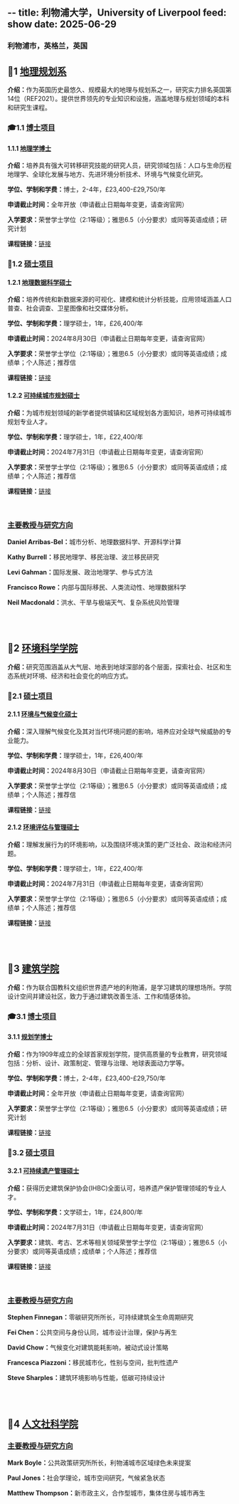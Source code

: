 --
title: 利物浦大学，University of Liverpool
feed: show
date: 2025-06-29
--
<html lang="zh">
<head>
<meta charset="UTF-8">
<title>利物浦大学，University of Liverpool</title>
<link rel="stylesheet" href="/assets/css/CSS.css">
</head>
<body>
<h3>利物浦市，英格兰，英国</h3>

<h2 id="地理规划系">🏫1 <a href="https://www.liverpool.ac.uk/geography-and-planning/" target="_blank">地理规划系</a></h2>
<p><strong>介绍：</strong>作为英国历史最悠久、规模最大的地理与规划系之一，研究实力排名英国第14位（REF2021）。提供世界领先的专业知识和设施，涵盖地理与规划领域的本科和研究生课程。</p>

<h3 id="博士项目">🎓1.1 <a href="https://www.liverpool.ac.uk/geography-and-planning/planning-programmes/postgraduate-research/" target="_blank">博士项目</a></h3>
<h4 id="地理学博士">1.1.1 <a href="https://www.liverpool.ac.uk/geography-and-planning/planning-programmes/postgraduate-research/" target="_blank">地理学博士</a></h4>
<p><strong>介绍：</strong>培养具有强大可转移研究技能的研究人员，研究领域包括：人口与生命历程地理学、全球化发展与地方、先进环境分析技术、环境与气候变化研究。</p>
<p><strong>学位、学制和学费：</strong>博士，2-4年，£23,400-£29,750/年</p>
<p><strong>申请截止时间：</strong>全年开放（申请截止日期每年变更，请查询官网）</p>
<p><strong>入学要求：</strong>荣誉学士学位（2:1等级）；雅思6.5（小分要求）或同等英语成绩；研究计划</p>
<p><strong>课程链接：</strong><a href="https://www.liverpool.ac.uk/geography-and-planning/planning-programmes/postgraduate-research/" target="_blank">链接</a></p>

<h3 id="硕士项目">📖1.2 <a href="https://www.liverpool.ac.uk/geography-and-planning/planning-programmes/postgraduate-taught/" target="_blank">硕士项目</a></h3>
<h4 id="地理数据科学">1.2.1 <a href="https://www.liverpool.ac.uk/courses/2024/geographic-data-science-msc" target="_blank">地理数据科学硕士</a></h4>
<p><strong>介绍：</strong>培养传统和新数据来源的可视化、建模和统计分析技能，应用领域涵盖人口普查、社会调查、卫星图像和社交媒体分析。</p>
<p><strong>学位、学制和学费：</strong>理学硕士，1年，£26,400/年</p>
<p><strong>申请截止时间：</strong>2024年8月30日（申请截止日期每年变更，请查询官网）</p>
<p><strong>入学要求：</strong>荣誉学士学位（2:1等级）；雅思6.5（小分要求）或同等英语成绩；成绩单；个人陈述；推荐信</p>
<p><strong>课程链接：</strong><a href="https://www.liverpool.ac.uk/courses/2024/geographic-data-science-msc#course-content" target="_blank">链接</a></p>

<h4 id="可持续城市规划">1.2.2 <a href="https://www.liverpool.ac.uk/courses/2024/sustainable-urban-planning-ma" target="_blank">可持续城市规划硕士</a></h4>
<p><strong>介绍：</strong>为城市规划领域的新学者提供城镇和区域规划各方面知识，培养可持续城市规划专业人才。</p>
<p><strong>学位、学制和学费：</strong>理学硕士，1年，£22,400/年</p>
<p><strong>申请截止时间：</strong>2024年7月31日（申请截止日期每年变更，请查询官网）</p>
<p><strong>入学要求：</strong>荣誉学士学位（2:1等级）；雅思6.5（小分要求）或同等英语成绩；成绩单；个人陈述；推荐信</p>
<p><strong>课程链接：</strong><a href="https://www.liverpool.ac.uk/courses/2024/sustainable-urban-planning-ma#course-overview" target="_blank">链接</a></p>

<br>
<div class="project-box">
<h3 id="主要教授"><a href="https://www.liverpool.ac.uk/geography-and-planning/staff/" target="_blank">主要教授与研究方向</a></h3>
<p><strong>Daniel Arribas-Bel：</strong>城市分析、地理数据科学、开源科学计算</p>
<p><strong>Kathy Burrell：</strong>移民地理学、移民治理、波兰移民研究</p>
<p><strong>Levi Gahman：</strong>国际发展、政治地理学、参与式方法</p>
<p><strong>Francisco Rowe：</strong>内部与国际移民、人类流动性、地理数据科学</p>
<p><strong>Neil Macdonald：</strong>洪水、干旱与极端天气、复杂系统风险管理</p>
</div>
<br><br>

<h2 id="环境科学学院">🏫2 <a href="https://www.liverpool.ac.uk/environmental-sciences/" target="_blank">环境科学学院</a></h2>
<p><strong>介绍：</strong>研究范围涵盖从大气层、地表到地球深部的各个层面，探索社会、社区和生态系统对环境、经济和社会变化的响应方式。</p>

<h3 id="硕士项目">📖2.1 <a href="https://www.liverpool.ac.uk/environmental-sciences/postgraduate/" target="_blank">硕士项目</a></h3>
<h4 id="环境与气候变化">2.1.1 <a href="https://www.liverpool.ac.uk/courses/2024/environment-and-climate-change-msc" target="_blank">环境与气候变化硕士</a></h4>
<p><strong>介绍：</strong>深入理解气候变化及其对当代环境问题的影响，培养应对全球气候威胁的专业能力。</p>
<p><strong>学位、学制和学费：</strong>理学硕士，1年，£26,400/年</p>
<p><strong>申请截止时间：</strong>2024年8月30日（申请截止日期每年变更，请查询官网）</p>
<p><strong>入学要求：</strong>荣誉学士学位（2:1等级）；雅思6.5（小分要求）或同等英语成绩；成绩单；个人陈述；推荐信</p>
<p><strong>课程链接：</strong><a href="https://www.liverpool.ac.uk/courses/2024/environment-and-climate-change-msc#course-content" target="_blank">链接</a></p>

<h4 id="环境评估与管理">2.1.2 <a href="https://www.liverpool.ac.uk/courses/2024/environmental-assessment-and-management-msc" target="_blank">环境评估与管理硕士</a></h4>
<p><strong>介绍：</strong>理解发展行为的环境影响，以及围绕环境决策的更广泛社会、政治和经济问题。</p>
<p><strong>学位、学制和学费：</strong>理学硕士，1年，£22,400/年</p>
<p><strong>申请截止时间：</strong>2024年7月31日（申请截止日期每年变更，请查询官网）</p>
<p><strong>入学要求：</strong>荣誉学士学位（2:1等级）；雅思6.5（小分要求）或同等英语成绩；成绩单；个人陈述；推荐信</p>
<p><strong>课程链接：</strong><a href="https://www.liverpool.ac.uk/courses/2024/environmental-assessment-and-management-msc#course-content" target="_blank">链接</a></p>
<br><br>

<h2 id="建筑学院">🏫3 <a href="https://www.liverpool.ac.uk/study/subjects/architecture-building-and-planning/" target="_blank">建筑学院</a></h2>
<p><strong>介绍：</strong>作为联合国教科文组织世界遗产地的利物浦，是学习建筑的理想场所。学院设计空间并建设社区，致力于通过建筑改善生活、工作和情感体验。</p>

<h3 id="博士项目">🎓3.1 <a href="https://www.liverpool.ac.uk/study/postgraduate-research/degrees/civic-design/" target="_blank">博士项目</a></h3>
<h4 id="规划学博士">3.1.1 <a href="https://www.liverpool.ac.uk/study/postgraduate-research/degrees/civic-design/" target="_blank">规划学博士</a></h4>
<p><strong>介绍：</strong>作为1909年成立的全球首家规划学院，提供高质量的专业教育，研究领域包括：分析、设计、政策制定、管理与治理、地球表面动力学等。</p>
<p><strong>学位、学制和学费：</strong>博士，2-4年，£23,400-£29,750/年</p>
<p><strong>申请截止时间：</strong>全年开放（申请截止日期每年变更，请查询官网）</p>
<p><strong>入学要求：</strong>荣誉学士学位（2:1等级）；雅思6.5（小分要求）或同等英语成绩；研究计划</p>
<p><strong>课程链接：</strong><a href="https://www.liverpool.ac.uk/study/postgraduate-research/degrees/civic-design/" target="_blank">链接</a></p>

<h3 id="硕士项目">📖3.2 <a href="https://www.liverpool.ac.uk/study/subjects/architecture-building-and-planning/postgraduate-taught/" target="_blank">硕士项目</a></h3>
<h4 id="可持续遗产管理">3.2.1 <a href="https://www.liverpool.ac.uk/courses/2024/sustainable-heritage-management-ma" target="_blank">可持续遗产管理硕士</a></h4>
<p><strong>介绍：</strong>获得历史建筑保护协会(IHBC)全面认可，培养遗产保护管理领域的专业人才。</p>
<p><strong>学位、学制和学费：</strong>文学硕士，1年，£24,800/年</p>
<p><strong>申请截止时间：</strong>2024年7月31日（申请截止日期每年变更，请查询官网）</p>
<p><strong>入学要求：</strong>建筑、考古、艺术等相关领域荣誉学士学位（2:1等级）；雅思6.5（小分要求）或同等英语成绩；成绩单；个人陈述；推荐信</p>
<p><strong>课程链接：</strong><a href="https://www.liverpool.ac.uk/courses/2024/sustainable-heritage-management-ma#course-content" target="_blank">链接</a></p>

<br>
<div class="project-box">
<h3 id="主要教授"><a href="https://www.liverpool.ac.uk/architecture/staff/" target="_blank">主要教授与研究方向</a></h3>
<p><strong>Stephen Finnegan：</strong>零碳研究所所长，可持续建筑全生命周期研究</p>
<p><strong>Fei Chen：</strong>公共空间与身份认同，城市设计治理，保护与再生</p>
<p><strong>David Chow：</strong>气候变化对建筑能耗影响，被动式设计策略</p>
<p><strong>Francesca Piazzoni：</strong>移民城市化，性别与空间，批判性遗产</p>
<p><strong>Steve Sharples：</strong>建筑环境影响与性能，低碳可持续设计</p>
</div>
<br><br>

<h2 id="人文社科学院">🏫4 <a href="https://www.liverpool.ac.uk/humanities-and-social-sciences/" target="_blank">人文社科学院</a></h2>
<div class="project-box">
<h3 id="主要教授"><a href="https://www.liverpool.ac.uk/humanities-and-social-sciences/staff/" target="_blank">主要教授与研究方向</a></h3>
<p><strong>Mark Boyle：</strong>公共政策研究所所长，利物浦城市区域绿色未来提案</p>
<p><strong>Paul Jones：</strong>社会学理论，城市空间研究，气候紧急状态</p>
<p><strong>Matthew Thompson：</strong>新市政主义，合作型城市，集体住房与城市再生</p>
</div>
</body>
</html>
